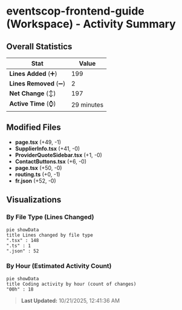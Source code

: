 # eventscop-frontend-guide (Workspace) - Activity Summary 

## Overall Statistics

| Stat                   | Value                                                             |
| ---------------------- | ----------------------------------------------------------------- |
| **Lines Added** (➕)   | 199                                          |
| **Lines Removed** (➖) | 2                                        |
| **Net Change** (↕)    | 197                |
| **Active Time** (⌚)   | 29 minutes |


## Modified Files
- **page.tsx** (+49, -1)
- **SupplierInfo.tsx** (+41, -0)
- **ProviderQuoteSidebar.tsx** (+1, -0)
- **ContactButtons.tsx** (+6, -0)
- **page.tsx** (+50, -0)
- **routing.ts** (+0, -1)
- **fr.json** (+52, -0)

## Visualizations

### By File Type (Lines Changed)

```mermaid
pie showData
title Lines changed by file type
".tsx" : 148
".ts" : 1
".json" : 52
```

### By Hour (Estimated Activity Count)

```mermaid
pie showData
title Coding activity by hour (count of changes)
"00h" : 18
```


> **Last Updated:** 10/21/2025, 12:41:36 AM
